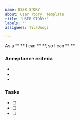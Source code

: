 ```yaml
---
name: USER STORY
about: User story  template
title: 'USER STORY:'
labels: ''
assignees: TulaUnogi

---
```


As a ** ** I can ** **, so I can ** **


### Acceptance criteria

-
-
-

### Tasks

- [ ] 
- [ ] 
- [ ]
